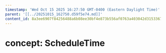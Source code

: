```yaml
---
timestamp: 'Wed Oct 15 2025 16:27:50 GMT-0400 (Eastern Daylight Time)'
parent: '[[../20251015_162750.d59f5e74.md]]'
content_id: 8a3ee6907f84256488a6b08ee30bf4e873b556af0763a403042d31533674b286
---
```


# concept: ScheduleTime
